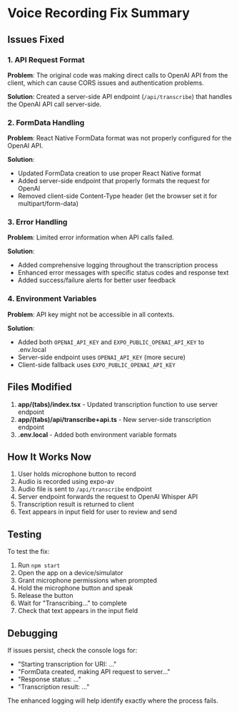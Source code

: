 # Voice Recording Fix Summary

## Issues Fixed

### 1. API Request Format
**Problem**: The original code was making direct calls to OpenAI API from the client, which can cause CORS issues and authentication problems.

**Solution**: Created a server-side API endpoint (`/api/transcribe`) that handles the OpenAI API call server-side.

### 2. FormData Handling
**Problem**: React Native FormData format was not properly configured for the OpenAI API.

**Solution**: 
- Updated FormData creation to use proper React Native format
- Added server-side endpoint that properly formats the request for OpenAI
- Removed client-side Content-Type header (let the browser set it for multipart/form-data)

### 3. Error Handling
**Problem**: Limited error information when API calls failed.

**Solution**: 
- Added comprehensive logging throughout the transcription process
- Enhanced error messages with specific status codes and response text
- Added success/failure alerts for better user feedback

### 4. Environment Variables
**Problem**: API key might not be accessible in all contexts.

**Solution**: 
- Added both `OPENAI_API_KEY` and `EXPO_PUBLIC_OPENAI_API_KEY` to .env.local
- Server-side endpoint uses `OPENAI_API_KEY` (more secure)
- Client-side fallback uses `EXPO_PUBLIC_OPENAI_API_KEY`

## Files Modified

1. **app/(tabs)/index.tsx** - Updated transcription function to use server endpoint
2. **app/(tabs)/api/transcribe+api.ts** - New server-side transcription endpoint
3. **.env.local** - Added both environment variable formats

## How It Works Now

1. User holds microphone button to record
2. Audio is recorded using expo-av
3. Audio file is sent to `/api/transcribe` endpoint
4. Server endpoint forwards the request to OpenAI Whisper API
5. Transcription result is returned to client
6. Text appears in input field for user to review and send

## Testing

To test the fix:
1. Run `npm start`
2. Open the app on a device/simulator
3. Grant microphone permissions when prompted
4. Hold the microphone button and speak
5. Release the button
6. Wait for "Transcribing..." to complete
7. Check that text appears in the input field

## Debugging

If issues persist, check the console logs for:
- "Starting transcription for URI: ..."
- "FormData created, making API request to server..."
- "Response status: ..."
- "Transcription result: ..."

The enhanced logging will help identify exactly where the process fails.
